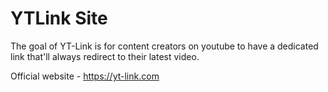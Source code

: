 # YTLink Site
The goal of YT-Link is for content creators on youtube to have a dedicated link that'll always redirect to their latest video.

Official website - https://yt-link.com
